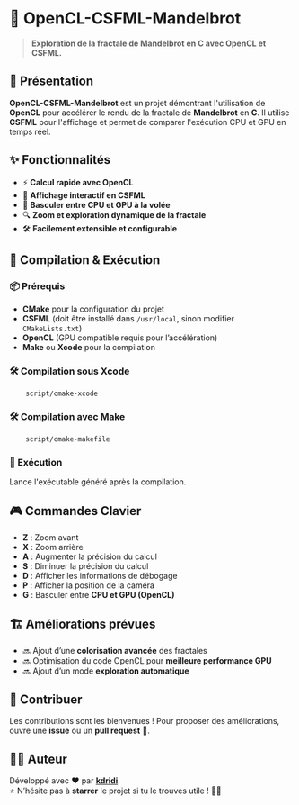 # 🌌 OpenCL-CSFML-Mandelbrot  

> **Exploration de la fractale de Mandelbrot en C avec OpenCL et CSFML.**  

## 🚀 Présentation  

**OpenCL-CSFML-Mandelbrot** est un projet démontrant l'utilisation de **OpenCL** pour accélérer le rendu de la fractale de **Mandelbrot** en **C**. Il utilise **CSFML** pour l'affichage et permet de comparer l'exécution CPU et GPU en temps réel.  

## ✨ Fonctionnalités  

- ⚡ **Calcul rapide avec OpenCL**  
- 🎨 **Affichage interactif en CSFML**  
- 🔀 **Basculer entre CPU et GPU à la volée**  
- 🔍 **Zoom et exploration dynamique de la fractale**  
- 🛠 **Facilement extensible et configurable**  

## 🔧 Compilation & Exécution  

### 📦 Prérequis  

- **CMake** pour la configuration du projet  
- **CSFML** (doit être installé dans `/usr/local`, sinon modifier `CMakeLists.txt`)  
- **OpenCL** (GPU compatible requis pour l’accélération)  
- **Make** ou **Xcode** pour la compilation  

### 🛠️ Compilation sous Xcode  
```bash
    script/cmake-xcode  
```

### 🛠️ Compilation avec Make  
```bash
    script/cmake-makefile  
```

### 🚀 Exécution  

Lance l'exécutable généré après la compilation.  

## 🎮 Commandes Clavier  

- **Z** : Zoom avant  
- **X** : Zoom arrière  
- **A** : Augmenter la précision du calcul  
- **S** : Diminuer la précision du calcul  
- **D** : Afficher les informations de débogage  
- **P** : Afficher la position de la caméra  
- **G** : Basculer entre **CPU et GPU (OpenCL)**  

## 🏗️ Améliorations prévues  

- 🔜 Ajout d’une **colorisation avancée** des fractales  
- 🔜 Optimisation du code OpenCL pour **meilleure performance GPU**  
- 🔜 Ajout d’un mode **exploration automatique**  

## 🤝 Contribuer  

Les contributions sont les bienvenues ! Pour proposer des améliorations, ouvre une **issue** ou un **pull request** 🚀.  

## 🧑‍💻 Auteur  

Développé avec ❤️ par [**kdridi**](https://github.com/kdridi).  
⭐ N’hésite pas à **starrer** le projet si tu le trouves utile ! 🎨😊  
